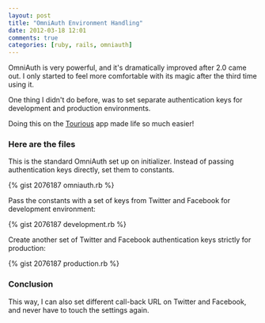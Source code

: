 ```yaml
---
layout: post
title: "OmniAuth Environment Handling"
date: 2012-03-18 12:01
comments: true
categories: [ruby, rails, omniauth]
---
```


OmniAuth is very powerful, and it's dramatically improved after 2.0 came out. I only started to feel more comfortable with its magic after the third time using it.

One thing I didn't do before, was to set separate authentication keys
for development and production environments.

Doing this on the <a href="http://tourious.co/">Tourious</a> app made life so much easier!

<h3>Here are the files</h3>

This is the standard OmniAuth set up on initializer. Instead of passing authentication keys directly, set them to constants.

{% gist 2076187 omniauth.rb %}

Pass the constants with a set of keys from Twitter and Facebook for
development environment:

{% gist 2076187 development.rb %}

Create another set of Twitter and Facebook authentication keys strictly for production:

{% gist 2076187 production.rb %}

<h3> Conclusion </h3>

This way, I can also set different call-back URL on Twitter and Facebook, and never have to touch the settings again.


